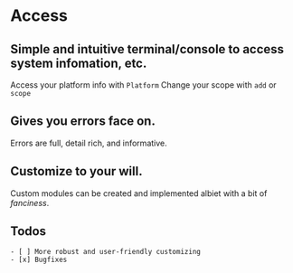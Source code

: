 # Access
## Simple and intuitive terminal/console to access system infomation, etc.
Access your platform info with `Platform`
Change your scope with `add` or `scope`
## Gives you errors face on.
Errors are full, detail rich, and informative.
## Customize to your will.
Custom modules can be created and implemented albiet with a bit of *fanciness*.
## Todos
	- [ ] More robust and user-friendly customizing
 	- [x] Bugfixes
